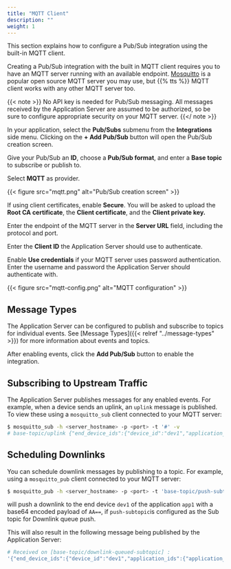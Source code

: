 ```yaml
---
title: "MQTT Client"
description: ""
weight: 1
---
```


This section explains how to configure a Pub/Sub integration using the built-in MQTT client.

<!--more-->

Creating a Pub/Sub integration with the built in MQTT client requires you to have an MQTT server running with an available endpoint. [Mosquitto](https://mosquitto.org/) is a popular open source MQTT server you may use, but {{% tts %}} MQTT client works with any other MQTT server too.

{{< note >}} No API key is needed for Pub/Sub messaging. All messages received by the Application Server are assumed to be authorized, so be sure to configure appropriate security on your MQTT server. {{</ note >}}

In your application, select the **Pub/Subs** submenu from the **Integrations** side menu. Clicking on the **+ Add Pub/Sub** button will open the Pub/Sub creation screen.

Give your Pub/Sub an **ID**, choose a **Pub/Sub format**, and enter a **Base topic** to subscribe or publish to.

Select **MQTT** as provider.

{{< figure src="mqtt.png" alt="Pub/Sub creation screen" >}}

If using client certificates, enable **Secure**. You will be asked to upload the **Root CA certificate**, the **Client certificate**, and the **Client private key.**

Enter the endpoint of the MQTT server in the **Server URL** field, including the protocol and port. 

Enter the **Client ID** the Application Server should use to authenticate.

Enable **Use credentials** if your MQTT server uses password authentication. Enter the username and password the Application Server should authenticate with.

{{< figure src="mqtt-config.png" alt="MQTT configuration" >}}

## Message Types

The Application Server can be configured to publish and subscribe to topics for individual events. See [Message Types]({{< relref "../message-types" >}}) for more information about events and topics.

After enabling events, click the **Add Pub/Sub** button to enable the integration.

## Subscribing to Upstream Traffic

The Application Server publishes messages for any enabled events. For example, when a device sends an uplink, an `uplink` message is published. To view these using a `mosquitto_sub` client connected to your MQTT server:

```bash
$ mosquitto_sub -h <server_hostname> -p <port> -t '#' -v
# base-topic/uplink {"end_device_ids":{"device_id":"dev1","application_ids":{"application_id":"app1"}},"received_at":"2020-05-12T12:23:07.087614Z","uplink_message":{"session_key_id":"AXIDznz4bnQqtW8T3NsIVg==","f_port":1,"f_cnt":327,"frm_payload":"AQ=="}}
```

## Scheduling Downlinks

You can schedule downlink messages by publishing to a topic. For example, using a `mosquitto_pub` client connected to your MQTT server:

```bash
$ mosquitto_pub -h <server_hostname> -p <port> -t 'base-topic/push-subtopic' -m '{"end_device_ids":{"device_id":"dev1","application_ids":{"application_id":"app1"}},"downlinks":[{"f_port":1,"frm_payload":"AA==","priority":"NORMAL"}]}'
```

will push a downlink to the end device `dev1` of the application `app1` with a base64 encoded payload of `AA==`, if ```push-subtopic```is configured as the Sub topic for Downlink queue push.

This will also result in the following message being published by the Application Server:

```bash
# Received on [base-topic/downlink-queued-subtopic] : 
'{"end_device_ids":{"device_id":"dev1","application_ids":{"application_id":"app1"}},"correlation_ids":["as:downlink:01E84EAR5B4NM229NDKE0004J6"],"downlink_queued":{"f_port":1,"frm_payload":"AA==","priority":"NORMAL","correlation_ids":["as:downlink:01E84EAR5B4NM229NDKE0004J6"]}}'
```
